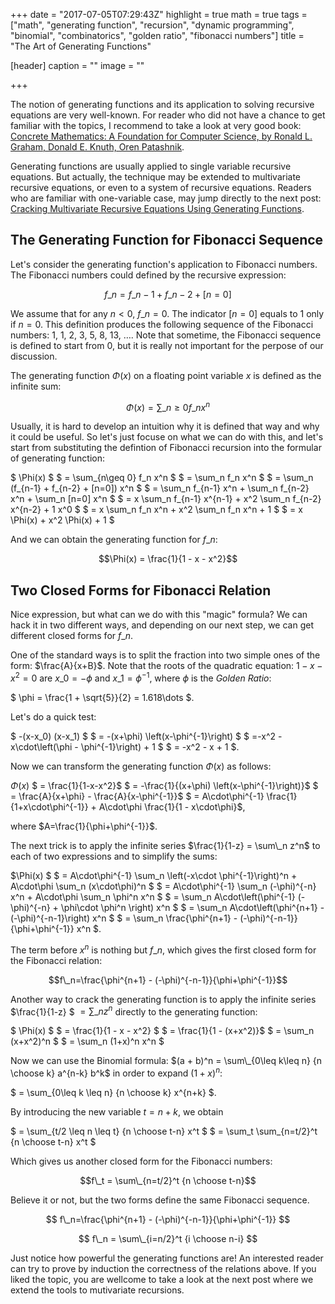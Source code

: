+++
date = "2017-07-05T07:29:43Z"
highlight = true
math = true
tags = ["math", "generating function", "recursion", "dynamic programming", "binomial", "combinatorics", "golden ratio", "fibonacci numbers"]
title = "The Art of Generating Functions"

[header]
  caption = ""
  image = ""

+++

The notion of generating functions and its application to solving recursive equations are very well-known.
For reader who did not have a chance to get familiar with the topics,
I recommend to take a look at very good book:
[Concrete Mathematics: A Foundation for Computer Science, by Ronald L. Graham, Donald E. Knuth, Oren Patashnik][wiki-concrete-math].

Generating functions are usually applied to single variable recursive equations.
But actually, the technique may be extended to multivariate recursive equations, or even to a system of recursive equations.
Readers who are familiar with one-variable case, may jump directly to the next post:
[Cracking Multivariate Recursive Equations Using Generating Functions][two-var-recursive-func].

## The Generating Function for Fibonacci Sequence

Let's consider the generating function's application to Fibonacci numbers.
The Fibonacci numbers could defined by the recursive expression:

$$f\_n = f\_{n-1} + f\_{n-2} + [n=0]$$

We assume that for any $n < 0$, $f\_n = 0$.
The indicator $[n=0]$ equals to $1$ only if $n=0$.
This definition produces the following sequence of the Fibonacci numbers: $1$, $1$, $2$, $3$, $5$, $8$, $13$, $\dots$.
Note that sometime, the Fibonacci sequence is defined to start from 0, but it is really not important for the perpose of our discussion.

The generating function $\Phi(x)$ on a floating point variable $x$ is defined as the infinite sum:

$$\Phi(x) = \sum\_{n\geq 0} f\_n x^n$$

Usually, it is hard to develop an intuition why it is defined that way and why it could be useful.
So let's just focuse on what we can do with this,
and let's start from substituting the defintion of Fibonacci recursion into the formular of generating function:

$ \Phi(x) $
$ = \sum\_{n\geq 0} f\_n x^n $
$ = \sum\_n f\_n x^n $
$ = \sum\_n (f\_{n-1} + f\_{n-2} + [n=0]) x^n $
$ = \sum\_n f\_{n-1} x^n + \sum\_n f\_{n-2} x^n + \sum\_n [n=0] x^n $
$ = x \sum\_n f\_{n-1} x^{n-1} + x^2 \sum\_n f\_{n-2} x^{n-2} + 1 x^0 $
$ = x \sum\_n f\_n x^n + x^2 \sum\_n f\_n x^n + 1 $
$ = x \Phi(x) + x^2 \Phi(x) + 1 $

And we can obtain the generating function for $f\_n$:

$$\Phi(x) = \frac{1}{1 - x - x^2}$$

## Two Closed Forms for Fibonacci Relation

Nice expression, but what can we do with this "magic" formula?
We can hack it in two different ways, and depending on our next step, we can get different closed forms for $f\_n$.

One of the standard ways is to split the fraction into two simple ones of the form: $\frac{A}{x+B}$.
Note that the roots of the quadratic equation: $1 - x - x^2 = 0$ are $x\_0=-\phi$ and $x\_1=\phi^{-1}$,
where $\phi$ is the _Golden Ratio_:

$ \phi = \frac{1 + \sqrt{5}}{2} = 1.618\dots $.

Let's do a quick test:

$ -(x-x\_0) (x-x\_1) $
$ = -(x+\phi) \left(x-\phi^{-1}\right) $
$ =-x^2 - x\cdot\left(\phi - \phi^{-1}\right) + 1 $
$ = -x^2 - x + 1 $.

Now we can transform the generating function $\Phi(x)$ as follows:

$\Phi(x)$
$ = \frac{1}{1-x-x^2}$
$ = -\frac{1}{(x+\phi) \left(x-\phi^{-1}\right)}$
$ = \frac{A}{x+\phi} - \frac{A}{x-\phi^{-1}}$
$ = A\cdot\phi^{-1} \frac{1}{1+x\cdot\phi^{-1}} + A\cdot\phi \frac{1}{1 - x\cdot\phi}$,

where $A=\frac{1}{\phi+\phi^{-1}}$.

The next trick is to apply the infinite series $\frac{1}{1-z} = \sum\_n z^n$ to each of two expressions and to simplify the sums:

$\Phi(x) $
$ = A\cdot\phi^{-1} \sum\_n \left(-x\cdot \phi^{-1}\right)^n + A\cdot\phi \sum\_n (x\cdot\phi)^n $
$ = A\cdot\phi^{-1} \sum\_n (-\phi)^{-n} x^n + A\cdot\phi \sum\_n \phi^n x^n $
$ = \sum\_n A\cdot\left(\phi^{-1} (-\phi)^{-n} + \phi\cdot \phi^n \right)  x^n $
$ = \sum\_n A\cdot\left(\phi^{n+1} - (-\phi)^{-n-1}\right) x^n $
$ = \sum\_n \frac{\phi^{n+1} - (-\phi)^{-n-1}}{\phi+\phi^{-1}} x^n $.

The term before $x^n$ is nothing but $f\_n$, which gives the first closed form for the Fibonacci relation:

$$f\_n=\frac{\phi^{n+1} - (-\phi)^{-n-1}}{\phi+\phi^{-1}}$$

Another way to crack the generating function is to apply the infinite series $\frac{1}{1-z} $ $= \sum\_n z^n$ directly to the generating function:

$ \Phi(x) $
$ = \frac{1}{1 - x - x^2} $
$ = \frac{1}{1 - (x+x^2)}$
$ = \sum\_n (x+x^2)^n $
$ = \sum\_n (1+x)^n x^n $

Now we can use the Binomial formula: $(a + b)^n = \sum\_{0\leq k\leq n} {n \choose k}  a^{n-k} b^k$ in order to expand $(1+x)^n$:

$ = \sum\_{0\leq k \leq n} {n \choose k} x^{n+k} $.

By introducing the new variable $t=n+k$, we obtain

$ = \sum\_{t/2 \leq n \leq t} {n \choose t-n} x^t $
$ = \sum\_t \sum\_{n=t/2}^t {n \choose t-n} x^t $

Which gives us another closed form for the Fibonacci numbers:

$$f\_t = \sum\_{n=t/2}^t {n \choose t-n}$$

Believe it or not, but the two forms define the same Fibonacci sequence.

$$ f\_n=\frac{\phi^{n+1} - (-\phi)^{-n-1}}{\phi+\phi^{-1}} $$

$$ f\_n = \sum\_{i=n/2}^t {i \choose n-i} $$

Just notice how powerful the generating functions are!
An interested reader can try to prove by induction the correctness of the relations above.
If you liked the topic, you are wellcome to take a look at the next post where we extend the tools to mutivariate recursions.



[two-var-recursive-func]: /post/two-var-recursive-func/
[wiki-concrete-math]: https://en.wikipedia.org/wiki/Concrete_Mathematics
